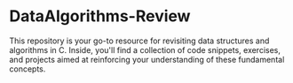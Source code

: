 # DataAlgorithms-Review
This repository is your go-to resource for revisiting data structures and algorithms in C. Inside, you'll find a collection of code snippets, exercises, and projects aimed at reinforcing your understanding of these fundamental concepts.
